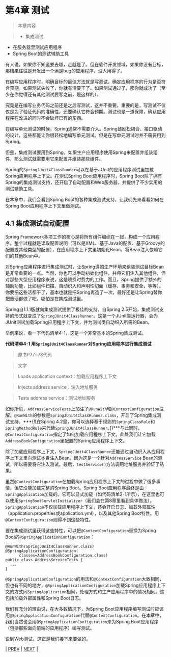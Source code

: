 # 第4章 测试

>本章内容

>* 集成测试
* 在服务器里测试应用程序
* Spring Boot的测试辅助工具

有人说，如果你不知道要去哪，走就是了。但在软件开发领域，如果你没有目标，那结果往往是开发出一个满是bug的应用程序，没人用得了。

在编写应用程序时，明确目标的最佳方法就是写测试，确定应用程序的行为是否符合预期。如果测试失败了，你就有活要干了。如果测试通过了，那你就成功了（至少在你觉得还有其他测试要写之前，是这样的）。

究竟是在编写业务代码之前还是之后写测试，这并不重要。重要的是，写测试不仅仅是为了验证代码的准确性，还要确认它符合预期。测试也是一道保障，确认应用程序在改进的同时不会破坏已有的东西。

在编写单元测试的时候，Spring通常不需要介入。Spring鼓励松耦合、接口驱动的设计，这些都能让你很轻松地编写单元测试。但是在写单元测试时并不需要用到Spring。

但是，集成测试要用到Spring。如果生产应用程序使用Spring来配置并组装组件，那么测试就需要用它来配置并组装那些组件。

Spring的`SpringJUnit4ClassRunner`可以在基于JUnit的应用程序测试里加载Spring应用程序上下文。在测试Spring Boot应用程序时，Spring Boot除了拥有Spring的集成测试支持，还开启了自动配置和Web服务器，并提供了不少实用的测试辅助工具。

在本章中，我们会看到Spring Boot的各种集成测试支持。让我们先来看看如何在Spring Boot应用程序上下文里做测试。

## 4.1 集成测试自动配置

Spring Framework多项工作的核心是将所有组件编织在一起，构成一个应用程序。整个过程就是读取配置说明（可以是XML、基于Java的配置、基于Groovy的配置或其他类型的配置），在应用程序上下文里初始化Bean，将Bean注入依赖它们的其他Bean中。

对Spring应用程序进行集成测试时，让Spring遵照生产环境来组装测试目标Bean是非常重要的一点。当然，你也可以手动初始化组件，并将它们注入其他组件，但对那些大型应用程序来说，这是项费时费力的工作。而且，Spring提供了额外的辅助功能，比如组件扫描、自动织入和声明性切面（缓存、事务和安全，等等）。你要把这些活都干了，基本也就是把Spring再造了一次，最好还是让Spring替你把重活都做了吧，哪怕是在集成测试里。

Spring自1.1.1版就向集成测试提供了极佳的支持。自Spring 2.5开始，集成测试支持的形式就变成了`SpringJUnit4ClassRunner`。这是一个JUnit类运行器，会为JUnit测试加载Spring应用程序上下文，并为测试类自动织入所需的Bean。

举例来说，看一下代码清单4-1，这是一个非常基本的Spring集成测试。

__代码清单4-1 用`SpringJUnit4ClassRunner`对Spring应用程序进行集成测试__

>原书P77~78代码

>文字

>Loads application context：加载应用程序上下文

>Injects address service：注入地址服务

>Tests address service：测试地址服务

如你所见，`AddressServiceTests`上加注了`@RunWith`和`@ContextConfiguration`注解。`@RunWith`的参数是`SpringJUnit4ClassRunner.class`，开启了Spring集成测试支持。***{![在Spring 4.2里，你可以选择基于规则的`SpringClassRule`和`SpringMethodRule`来代替`SpringJUnit4ClassRunner`。]}***与此同时，`@ContextConfiguration`指定了如何加载应用程序上下文。此处我们让它加载`AddressBookConfiguration`里配置的Spring应用程序上下文。

除了加载应用程序上下文，`SpringJUnit4ClassRunner`还能通过自动织入从应用程序上下文里向测试本身注入Bean。因为这是一个针对`AddressService` Bean的测试，所以需要将它注入测试。最后，`testService()`方法调用地址服务并验证了结果。

虽然`@ContextConfiguration`在加载Spring应用程序上下文的过程中做了很多事情，但它没能加载完整的Spring Boot。Spring Boot应用程序最终是由`SpringApplication`加载的。它可以显式加载（如代码清单2-1所示），在这里也可以使用`SpringBootServletInitializer`（我们会在第8章里看到具体做法）。`SpringApplication`不仅加载应用程序上下文，还会开启日志、加载外部属性（application.properties或application.yml），以及其他Spring Boot特性。用`@ContextConfiguration`则得不到这些特性。

要在集成测试里获得这些特性，可以把`@ContextConfiguration`替换为Spring Boot的`@SpringApplicationConfiguration`：
```
@RunWith(SpringJUnit4ClassRunner.class)
@SpringApplicationConfiguration(
      classes=AddressBookConfiguration.class)
public class AddressServiceTests {
  ...
}
```
`@SpringApplicationConfiguration`的用法和`@ContextConfiguration`大致相同，但也有不同的地方，`@SpringApplicationConfiguration`加载Spring应用程序上下文的方式同`SpringApplication`相同，处理方式和生产应用程序中的情况相同。这包括加载外部属性和Spring Boot日志。

我们有充分的理由说，在大多数情况下，为Spring Boot应用程序编写测试时应该用`@SpringApplicationConfiguration`代替`@ContextConfiguration`。在本章中，我们当然也会用`@SpringApplicationConfiguration`来为Spring Boot应用程序（包括那些面向前端的应用程序）编写测试。

说到Web测试，这正是我们接下来要做的。

| [PREV](https://github.com/5202m/spring-boot-in-action-zh-cn/blob/master/03WallsCh03-3.3.md) | [NEXT](https://github.com/5202m/spring-boot-in-action-zh-cn/blob/master/04WallsCh04-4.2.md) |
